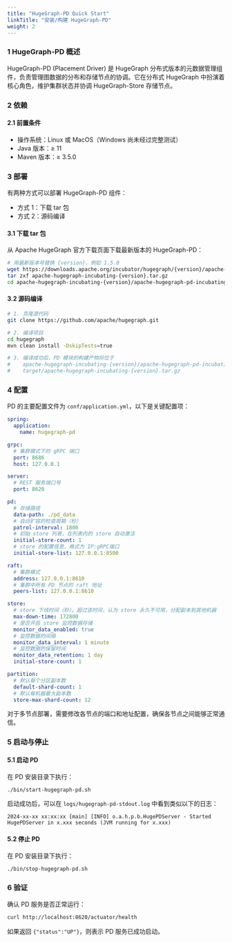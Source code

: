 ```yaml
---
title: "HugeGraph-PD Quick Start"
linkTitle: "安装/构建 HugeGraph-PD"
weight: 2
---
```


### 1 HugeGraph-PD 概述

HugeGraph-PD (Placement Driver) 是 HugeGraph 分布式版本的元数据管理组件，负责管理图数据的分布和存储节点的协调。它在分布式 HugeGraph 中扮演着核心角色，维护集群状态并协调 HugeGraph-Store 存储节点。

### 2 依赖

#### 2.1 前置条件

- 操作系统：Linux 或 MacOS（Windows 尚未经过完整测试）
- Java 版本：≥ 11
- Maven 版本：≥ 3.5.0

### 3 部署

有两种方式可以部署 HugeGraph-PD 组件：

- 方式 1：下载 tar 包
- 方式 2：源码编译

#### 3.1 下载 tar 包

从 Apache HugeGraph 官方下载页面下载最新版本的 HugeGraph-PD：

```bash
# 用最新版本号替换 {version}，例如 1.5.0
wget https://downloads.apache.org/incubator/hugegraph/{version}/apache-hugegraph-incubating-{version}.tar.gz  
tar zxf apache-hugegraph-incubating-{version}.tar.gz
cd apache-hugegraph-incubating-{version}/apache-hugegraph-pd-incubating-{version}
```

#### 3.2 源码编译

```bash
# 1. 克隆源代码
git clone https://github.com/apache/hugegraph.git

# 2. 编译项目
cd hugegraph
mvn clean install -DskipTests=true

# 3. 编译成功后，PD 模块的构建产物将位于
#    apache-hugegraph-incubating-{version}/apache-hugegraph-pd-incubating-{version}
#    target/apache-hugegraph-incubating-{version}.tar.gz
```

### 4 配置

PD 的主要配置文件为 `conf/application.yml`，以下是关键配置项：

```yaml
spring:
  application:
    name: hugegraph-pd

grpc:
  # 集群模式下的 gRPC 端口
  port: 8686
  host: 127.0.0.1

server:
  # REST 服务端口号
  port: 8620

pd:
  # 存储路径
  data-path: ./pd_data
  # 自动扩容的检查周期（秒）
  patrol-interval: 1800
  # 初始 store 列表，在列表内的 store 自动激活
  initial-store-count: 1
  # store 的配置信息，格式为 IP:gRPC端口
  initial-store-list: 127.0.0.1:8500

raft:
  # 集群模式
  address: 127.0.0.1:8610
  # 集群中所有 PD 节点的 raft 地址
  peers-list: 127.0.0.1:8610

store:
  # store 下线时间（秒）。超过该时间，认为 store 永久不可用，分配副本到其他机器
  max-down-time: 172800
  # 是否开启 store 监控数据存储
  monitor_data_enabled: true
  # 监控数据的间隔
  monitor_data_interval: 1 minute
  # 监控数据的保留时间
  monitor_data_retention: 1 day
  initial-store-count: 1

partition:
  # 默认每个分区副本数
  default-shard-count: 1
  # 默认每机器最大副本数
  store-max-shard-count: 12
```

对于多节点部署，需要修改各节点的端口和地址配置，确保各节点之间能够正常通信。

### 5 启动与停止

#### 5.1 启动 PD

在 PD 安装目录下执行：

```bash
./bin/start-hugegraph-pd.sh
```

启动成功后，可以在 `logs/hugegraph-pd-stdout.log` 中看到类似以下的日志：

```
2024-xx-xx xx:xx:xx [main] [INFO] o.a.h.p.b.HugePDServer - Started HugePDServer in x.xxx seconds (JVM running for x.xxx)
```

#### 5.2 停止 PD

在 PD 安装目录下执行：

```bash
./bin/stop-hugegraph-pd.sh
```

### 6 验证

确认 PD 服务是否正常运行：

```bash
curl http://localhost:8620/actuator/health
```

如果返回 `{"status":"UP"}`，则表示 PD 服务已成功启动。
